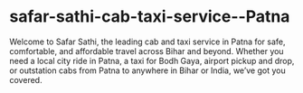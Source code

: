 # safar-sathi-cab-taxi-service--Patna
Welcome to Safar Sathi, the leading cab and taxi service in Patna for safe, comfortable, and affordable travel across Bihar and beyond. Whether you need a local city ride in Patna, a taxi for Bodh Gaya, airport pickup and drop, or outstation cabs from Patna to anywhere in Bihar or India, we’ve got you covered.
